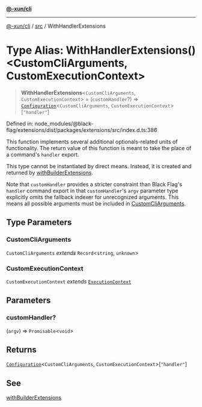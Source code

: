 [**@-xun/cli**](../../README.md)

***

[@-xun/cli](../../README.md) / [src](../README.md) / WithHandlerExtensions

# Type Alias: WithHandlerExtensions()\<CustomCliArguments, CustomExecutionContext\>

> **WithHandlerExtensions**\<`CustomCliArguments`, `CustomExecutionContext`\> = (`customHandler`?) => [`Configuration`](Configuration.md)\<`CustomCliArguments`, `CustomExecutionContext`\>\[`"handler"`\]

Defined in: node\_modules/@black-flag/extensions/dist/packages/extensions/src/index.d.ts:386

This function implements several additional optionals-related units of
functionality. The return value of this function is meant to take the place
of a command's `handler` export.

This type cannot be instantiated by direct means. Instead, it is created and
returned by [withBuilderExtensions](../functions/withBuilderExtensions.md).

Note that `customHandler` provides a stricter constraint than Black Flag's
`handler` command export in that `customHandler`'s `argv` parameter type
explicitly omits the fallback indexer for unrecognized arguments. This
means all possible arguments must be included in [CustomCliArguments](#customcliarguments).

## Type Parameters

### CustomCliArguments

`CustomCliArguments` *extends* `Record`\<`string`, `unknown`\>

### CustomExecutionContext

`CustomExecutionContext` *extends* [`ExecutionContext`](ExecutionContext.md)

## Parameters

### customHandler?

(`argv`) => `Promisable`\<`void`\>

## Returns

[`Configuration`](Configuration.md)\<`CustomCliArguments`, `CustomExecutionContext`\>\[`"handler"`\]

## See

[withBuilderExtensions](../functions/withBuilderExtensions.md)
